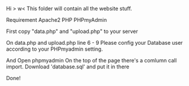 Hi > w<
This folder will contain all the website stuff.

Requirement
Apache2
PHP
PHPmyAdmin

First copy "data.php" and "upload.php" to your server

On data.php and upload.php line 6 - 9 
Please config your Database user according to your PHPmyadmin setting.

And Open phpmyadmin
On the top of the page there's a comlumn call import.
Download 'database.sql' and put it in there

Done!
